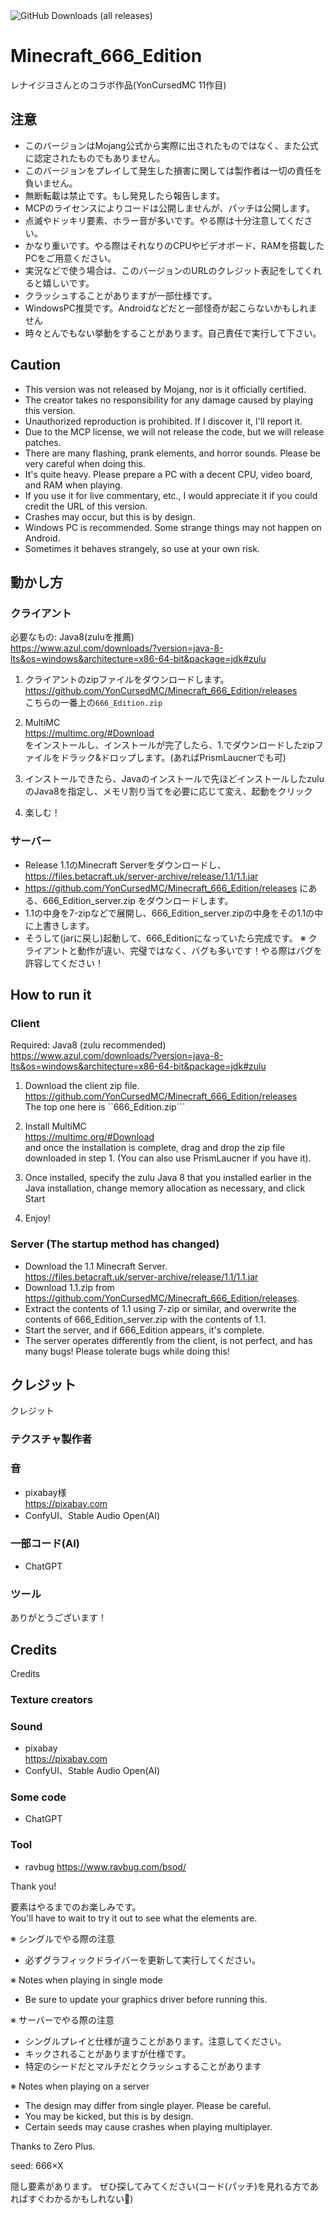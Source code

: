 <img alt="GitHub Downloads (all releases)" src="https://img.shields.io/github/downloads/YonCursedMC/Minecraft_666_Edition/total?style=for-the-badge">

# Minecraft_666_Edition

レナイジヨさんとのコラボ作品(YonCursedMC 11作目)

## 注意
- このバージョンはMojang公式から実際に出されたものではなく、また公式に認定されたものでもありません。
- このバージョンをプレイして発生した損害に関しては製作者は一切の責任を負いません。
- 無断転載は禁止です。もし発見したら報告します。
- MCPのライセンスによりコードは公開しませんが、パッチは公開します。
- 点滅やドッキリ要素、ホラー音が多いです。やる際は十分注意してください。
- かなり重いです。やる際はそれなりのCPUやビデオボード、RAMを搭載したPCをご用意ください。
- 実況などで使う場合は、このバージョンのURLのクレジット表記をしてくれると嬉しいです。
- クラッシュすることがありますが一部仕様です。
- WindowsPC推奨です。Androidなどだと一部怪奇が起こらないかもしれません
- 時々とんでもない挙動をすることがあります。自己責任で実行して下さい。

## Caution
- This version was not released by Mojang, nor is it officially certified.
- The creator takes no responsibility for any damage caused by playing this version.
- Unauthorized reproduction is prohibited. If I discover it, I'll report it.
- Due to the MCP license, we will not release the code, but we will release patches.
- There are many flashing, prank elements, and horror sounds. Please be very careful when doing this.
- It's quite heavy. Please prepare a PC with a decent CPU, video board, and RAM when playing.
- If you use it for live commentary, etc., I would appreciate it if you could credit the URL of this version.
- Crashes may occur, but this is by design.
- Windows PC is recommended. Some strange things may not happen on Android.
- Sometimes it behaves strangely, so use at your own risk.


## 動かし方
### クライアント

必要なもの: Java8(zuluを推薦)<br>
https://www.azul.com/downloads/?version=java-8-lts&os=windows&architecture=x86-64-bit&package=jdk#zulu

1. クライアントのzipファイルをダウンロードします。<br>
https://github.com/YonCursedMC/Minecraft_666_Edition/releases<br>
こちらの一番上の```666_Edition.zip```<br>

2. MultiMC<br>
https://multimc.org/#Download<br>
をインストールし、インストールが完了したら、1.でダウンロードしたzipファイルをドラック&ドロップします。(あればPrismLaucnerでも可)<br>

3. インストールできたら、Javaのインストールで先ほどインストールしたzuluのJava8を指定し、メモリ割り当てを必要に応じて変え、起動をクリック<br>

4. 楽しむ！

### サーバー
- Release 1.1のMinecraft Serverをダウンロードし、<br>
https://files.betacraft.uk/server-archive/release/1.1/1.1.jar<br>
- https://github.com/YonCursedMC/Minecraft_666_Edition/releases にある、666_Edition_server.zip をダウンロードします。
- 1.1の中身を7-zipなどで展開し、666_Edition_server.zipの中身をその1.1の中に上書きします。
- そうして(jarに戻し)起動して、666_Editionになっていたら完成です。
※ クライアントと動作が違い、完璧ではなく、バグも多いです！やる際はバグを許容してください！<br>

## How to run it
### Client

Required: Java8 (zulu recommended)<br>
https://www.azul.com/downloads/?version=java-8-lts&os=windows&architecture=x86-64-bit&package=jdk#zulu

1. Download the client zip file.<br>
https://github.com/YonCursedMC/Minecraft_666_Edition/releases<br>
The top one here is ``666_Edition.zip```<br>

2. Install MultiMC<br>
https://multimc.org/#Download<br>
and once the installation is complete, drag and drop the zip file downloaded in step 1. (You can also use PrismLaucner if you have it).

3. Once installed, specify the zulu Java 8 that you installed earlier in the Java installation, change memory allocation as necessary, and click Start<br>

4. Enjoy!

### Server (The startup method has changed)
- Download the 1.1 Minecraft Server.<br>
https://files.betacraft.uk/server-archive/release/1.1/1.1.jar<br>
- Download 1.1.zip from https://github.com/YonCursedMC/Minecraft_666_Edition/releases.
- Extract the contents of 1.1 using 7-zip or similar, and overwrite the contents of 666_Edition_server.zip with the contents of 1.1.
- Start the server, and if 666_Edition appears, it's complete.
- The server operates differently from the client, is not perfect, and has many bugs! Please tolerate bugs while doing this! <br>

## クレジット
クレジット
### テクスチャ製作者
### 音
- pixabay様<br>
https://pixabay.com<br>
- ConfyUI、Stable Audio Open(AI)
### 一部コード(AI)
- ChatGPT
### ツール
ありがとうございます！

## Credits
Credits
### Texture creators
### Sound
- pixabay<br>
https://pixabay.com<br>
- ConfyUI、Stable Audio Open(AI)
### Some code
- ChatGPT
### Tool
- ravbug
https://www.ravbug.com/bsod/

Thank you!<br>

要素はやるまでのお楽しみです。<br>
You'll have to wait to try it out to see what the elements are.<br>

※ シングルでやる際の注意
- 必ずグラフィックドライバーを更新して実行してください。

※ Notes when playing in single mode
- Be sure to update your graphics driver before running this.

※ サーバーでやる際の注意
- シングルプレイと仕様が違うことがあります。注意してください。
- キックされることがありますが仕様です。
- 特定のシードだとマルチだとクラッシュすることがあります<br>

※ Notes when playing on a server
- The design may differ from single player. Please be careful.
- You may be kicked, but this is by design.
- Certain seeds may cause crashes when playing multiplayer.<br>

Thanks to Zero Plus.

seed: 666×X













隠し要素があります。
ぜひ探してみてください(コード(パッチ)を見れる方であればすぐわかるかもしれない🤔)
